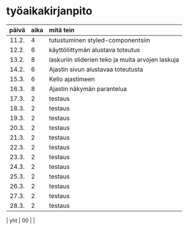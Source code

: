 # työaikakirjanpito

| päivä | aika | mitä tein  |
| :----:|:-----| :-----|
| 11.2. | 4    | tutustuminen styled-componentsiin|
| 12.2. | 6    | käyttöliittymän alustava toteutus|
| 13.2. | 8    | laskuriin sliderien teko ja muita arvojen laskuja|
| 14.2. | 6    | Ajastin sivun alustavaa toteutusta |
| 15.3. | 6    | Kello ajastimeen|
| 16.3. | 8    | Ajastin näkymän parantelua|
| 17.3. | 2    | testaus |
| 18.3. | 2    | testaus |
| 19.3. | 2    | testaus |
| 20.3. | 2    | testaus |
| 21.3. | 2    | testaus |
| 22.3. | 2    | testaus |
| 23.3. | 2    | testaus |
| 24.3. | 2    | testaus |
| 25.3. | 2    | testaus |
| 26.3. | 2    | testaus |
| 27.3. | 2    | testaus |
| 28.3. | 2    | testaus |





| yht   | 00   | | 